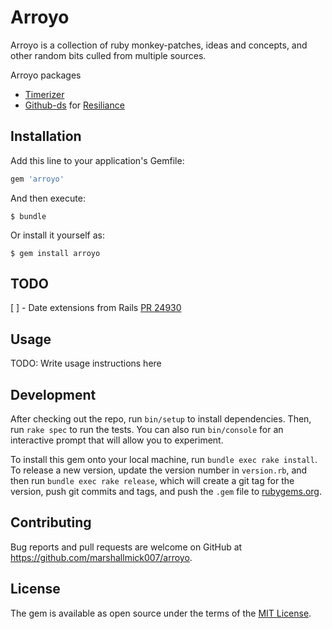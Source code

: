 # Arroyo

Arroyo is a collection of ruby monkey-patches, ideas and concepts, and
other random bits culled from multiple sources.

Arroyo packages

- [Timerizer](https://github.com/kylewlacy/timerizer)
- [Github-ds](https://github.com/github/github-ds) for [Resiliance](https://johnnunemaker.com/resilience-in-ruby/)

## Installation

Add this line to your application's Gemfile:

```ruby
gem 'arroyo'
```

And then execute:

    $ bundle

Or install it yourself as:

    $ gem install arroyo

## TODO

[ ] - Date extensions from Rails [PR 24930](https://github.com/rails/rails/pull/24930/files#diff-bb8f439dae4f26019960ef37b2dd1fd3)

## Usage

TODO: Write usage instructions here

## Development

After checking out the repo, run `bin/setup` to install dependencies. Then, run `rake spec` to run the tests. You can also run `bin/console` for an interactive prompt that will allow you to experiment.

To install this gem onto your local machine, run `bundle exec rake install`. To release a new version, update the version number in `version.rb`, and then run `bundle exec rake release`, which will create a git tag for the version, push git commits and tags, and push the `.gem` file to [rubygems.org](https://rubygems.org).

## Contributing

Bug reports and pull requests are welcome on GitHub at https://github.com/marshallmick007/arroyo.


## License

The gem is available as open source under the terms of the [MIT License](http://opensource.org/licenses/MIT).


